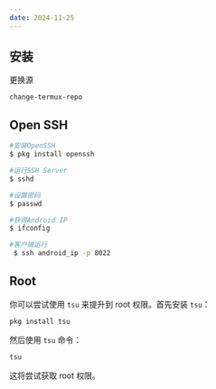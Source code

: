 ```yaml
---
date: 2024-11-25
---
```


## 安装

更换源

```
change-termux-repo
```

## Open SSH

```bash
#安装OpenSSH
$ pkg install openssh

#运行SSH Server
$ sshd

#设置密码
$ passwd 

#获得Android IP
$ ifconfig

#客户端运行
 $ ssh android_ip -p 8022
```

## Root

你可以尝试使用 `tsu` 来提升到 root 权限。首先安装 `tsu`：

```bash
pkg install tsu
```

然后使用 `tsu` 命令：

```bash
tsu
```

这将尝试获取 root 权限。

